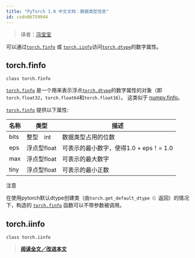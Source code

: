 ```yaml
---
title: "PyTorch 1.0 中文文档：数据类型信息"
id: csdn86759944
---
```


> 译者：[冯宝宝](https://github.com/PEGASUS1993)

可以通过[`torch.finfo`](#torch.torch.finfo "torch.torch.finfo") 或 [`torch.iinfo`](#torch.torch.iinfo "torch.torch.iinfo")访问[`torch.dtype`](tensor_attributes.html#torch.torch.dtype "torch.torch.dtype")的数字属性。

## torch.finfo

```
class torch.finfo 
```

[`torch.finfo`](#torch.torch.finfo "torch.torch.finfo") 是一个用来表示浮点[`torch.dtype`](tensor_attributes.html#torch.torch.dtype "torch.torch.dtype")的数字属性的对象（即`torch.float32`，`torch.float64`和`torch.float16`）。 这类似于 [numpy.finfo](https://docs.scipy.org/doc/numpy/reference/generated/numpy.finfo.html)。

[`torch.finfo`](#torch.torch.finfo "torch.torch.finfo") 提供以下属性:

| 名称 | 类型 | 描述 |
| --- | --- | --- |
| bits | 整型　int | 数据类型占用的位数 |
| eps | 浮点型float | 可表示的最小数字，使得1.0 + eps！= 1.0 |
| max | 浮点型float | 可表示的最大数字 |
| tiny | 浮点型float | 可表示的最小正数 |

注意

在使用pytorch默认dtype创建类（由`torch.get_default_dtype（）`返回）的情况下，构造的 [`torch.finfo`](#torch.torch.finfo "torch.torch.finfo") 函数可以不带参数被调用。

## torch.iinfo

```
class torch.iinfo 
```

> [**阅读全文／改进本文**](https://github.com/apachecn/pytorch-doc-zh/blob/master/docs/1.0/type_info.md)